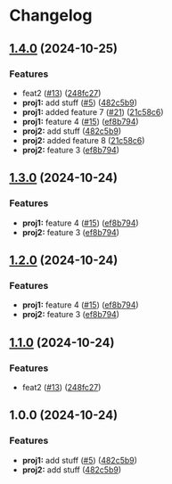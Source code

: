 # Changelog

## [1.4.0](https://github.com/shaneholder/fuzzy-octo-chainsaw/compare/proj2-v1.3.0...proj2-v1.4.0) (2024-10-25)


### Features

* feat2 ([#13](https://github.com/shaneholder/fuzzy-octo-chainsaw/issues/13)) ([248fc27](https://github.com/shaneholder/fuzzy-octo-chainsaw/commit/248fc27296c719df65b5c373ab412a053e80da74))
* **proj1:** add stuff ([#5](https://github.com/shaneholder/fuzzy-octo-chainsaw/issues/5)) ([482c5b9](https://github.com/shaneholder/fuzzy-octo-chainsaw/commit/482c5b995d2a95b53040cbfe2a81ca94f988376c))
* **proj1:** added feature 7 ([#21](https://github.com/shaneholder/fuzzy-octo-chainsaw/issues/21)) ([21c58c6](https://github.com/shaneholder/fuzzy-octo-chainsaw/commit/21c58c66c73d53fc0c6c6dc87dd9a12c52c552db))
* **proj1:** feature 4 ([#15](https://github.com/shaneholder/fuzzy-octo-chainsaw/issues/15)) ([ef8b794](https://github.com/shaneholder/fuzzy-octo-chainsaw/commit/ef8b79445d4c03f3dc88019e5b4d6d8932cfd0bc))
* **proj2:** add stuff ([482c5b9](https://github.com/shaneholder/fuzzy-octo-chainsaw/commit/482c5b995d2a95b53040cbfe2a81ca94f988376c))
* **proj2:** added feature 8 ([21c58c6](https://github.com/shaneholder/fuzzy-octo-chainsaw/commit/21c58c66c73d53fc0c6c6dc87dd9a12c52c552db))
* **proj2:** feature 3 ([ef8b794](https://github.com/shaneholder/fuzzy-octo-chainsaw/commit/ef8b79445d4c03f3dc88019e5b4d6d8932cfd0bc))

## [1.3.0](https://github.com/shaneholder/fuzzy-octo-chainsaw/compare/v1.2.0...v1.3.0) (2024-10-24)


### Features

* **proj1:** feature 4 ([#15](https://github.com/shaneholder/fuzzy-octo-chainsaw/issues/15)) ([ef8b794](https://github.com/shaneholder/fuzzy-octo-chainsaw/commit/ef8b79445d4c03f3dc88019e5b4d6d8932cfd0bc))
* **proj2:** feature 3 ([ef8b794](https://github.com/shaneholder/fuzzy-octo-chainsaw/commit/ef8b79445d4c03f3dc88019e5b4d6d8932cfd0bc))

## [1.2.0](https://github.com/shaneholder/fuzzy-octo-chainsaw/compare/v1.1.0...v1.2.0) (2024-10-24)


### Features

* **proj1:** feature 4 ([#15](https://github.com/shaneholder/fuzzy-octo-chainsaw/issues/15)) ([ef8b794](https://github.com/shaneholder/fuzzy-octo-chainsaw/commit/ef8b79445d4c03f3dc88019e5b4d6d8932cfd0bc))
* **proj2:** feature 3 ([ef8b794](https://github.com/shaneholder/fuzzy-octo-chainsaw/commit/ef8b79445d4c03f3dc88019e5b4d6d8932cfd0bc))

## [1.1.0](https://github.com/shaneholder/fuzzy-octo-chainsaw/compare/v1.0.0...v1.1.0) (2024-10-24)


### Features

* feat2 ([#13](https://github.com/shaneholder/fuzzy-octo-chainsaw/issues/13)) ([248fc27](https://github.com/shaneholder/fuzzy-octo-chainsaw/commit/248fc27296c719df65b5c373ab412a053e80da74))

## 1.0.0 (2024-10-24)


### Features

* **proj1:** add stuff ([#5](https://github.com/shaneholder/fuzzy-octo-chainsaw/issues/5)) ([482c5b9](https://github.com/shaneholder/fuzzy-octo-chainsaw/commit/482c5b995d2a95b53040cbfe2a81ca94f988376c))
* **proj2:** add stuff ([482c5b9](https://github.com/shaneholder/fuzzy-octo-chainsaw/commit/482c5b995d2a95b53040cbfe2a81ca94f988376c))
